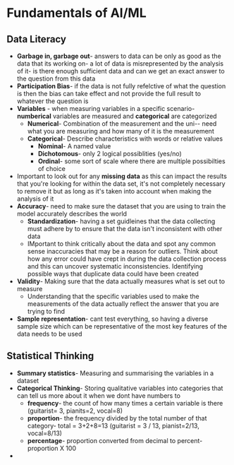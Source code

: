# Fundamentals of AI/ML
## Data Literacy
- **Garbage in, garbage out**- answers to data can be only as good as the data that its working on- a lot of data is misrepresented by the analysis of it- is there enough sufficient data and can we get an exact answer to the question from this data
- **Participation Bias**- if the data is not fully refelctive of what the question is then the bias can take effect and not provide the full result to whatever the question is 
- **Variables** - when measuring variables in a specific scenario- **numberical** variables are measured and **categorical** are categorized
	- **Numerical**- Combination of the measurement and the uni-- need what you are measuring and how many of it is the measurement
	- **Categorical**- Describe characteristics with words or relative values
		- **Nominal**- A named value
		- **Dichotomous**- only 2 logical possiblities (yes/no)
		- **Ordinal**- some sort of scale where there are multiple possibilties of choice
- Important to look out for any **missing data** as this can impact the results that you're looking for within the data set, it's not completely necessary to remove it but as long as it's taken into account when making the analysis of it
- **Accuracy**- need to make sure the dataset that you are using to train the model accurately describes the world
	- **Standardization**- having a set guidleines that the data collecting must adhere by to ensure that the data isn't inconsistent with other data
	- IMportant to think critically about the data and spot any common sense inaccuracies that may be a reason for outliers. Think about how any error could have crept in during the data collection process and this can uncover systematic inconsistencies. Identifying possible ways that duplicate data could have been created
- **Validity**- Making sure that the data actually measures what is set out to measure
	- Understanding that the specific variables used to make the measurements of the data actually reflect the answer that you are trying to find
- **Sample representation**- cant test everything, so having a diverse sample size which can be representative of the most key features of the data needs to be used 
## Statistical Thinking
- **Summary statistics**- Measuring and summarising the variables in a dataset
- **Categorical Thinking**- Storing qualitative variables into categories that can tell us more about it when we dont have numbers to
	- **frequency**- the count of how many times a certain variable is there (guitarist= 3, pianits=2, vocal=8)
	- **proportion**- the frequency divided by the total number of that category- total = 3+2+8=13 (guitarist = 3 / 13, pianist=2/13, vocal=8/13)
	- **percentage**- proportion converted from decimal to percent- proportion X 100
- 